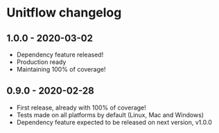 # Unitflow changelog

## 1.0.0 - 2020-03-02

* Dependency feature released!
* Production ready
* Maintaining 100% of coverage!

## 0.9.0 - 2020-02-28

* First release, already with 100% of coverage!
* Tests made on all platforms by default (Linux, Mac and Windows)
* Dependency feature expected to be released on next version, v1.0.0